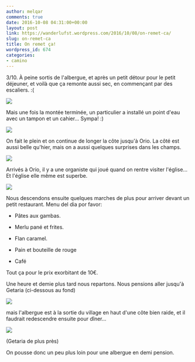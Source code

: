 ```yaml
---
author: melqar
comments: true
date: 2016-10-08 04:31:00+00:00
layout: post
link: https://wanderlufst.wordpress.com/2016/10/08/on-remet-ca/
slug: on-remet-ca
title: On remet ça!
wordpress_id: 674
categories:
- camino
---
```


3/10. À peine sortis de l'albergue, et après un petit détour pour le petit déjeuner, et voilà que ça remonte aussi sec, en commençant par des escaliers. :(

[![](http://wanderlufst.files.wordpress.com/2016/10/wp-image-1773866848jpg.jpg)](http://wanderlufst.files.wordpress.com/2016/10/wp-image-1773866848jpg.jpg)

Mais une fois la montée terminée, un particulier a installé un point d'eau avec un tampon et un cahier... Sympa! :)

[![](http://wanderlufst.files.wordpress.com/2016/10/wp-image-1397920500jpg.jpg)](http://wanderlufst.files.wordpress.com/2016/10/wp-image-1397920500jpg.jpg)

On fait le plein et on continue de longer la côte jusqu'à Orio. La côté est aussi belle qu'hier, mais on a aussi quelques surprises dans les champs.

[![](http://wanderlufst.files.wordpress.com/2016/10/wp-image-238868334jpg.jpg)](http://wanderlufst.files.wordpress.com/2016/10/wp-image-238868334jpg.jpg)

Arrivés à Orio, il y a une organiste qui joué quand on rentre visiter l'église... Et l'église elle même est superbe.

[![](http://wanderlufst.files.wordpress.com/2016/10/wp-image-895310628jpg.jpg)](http://wanderlufst.files.wordpress.com/2016/10/wp-image-895310628jpg.jpg)

Nous descendons ensuite quelques marches de plus pour arriver devant un petit restaurant. Menu del dia por favor:



	
  * Pâtes aux gambas.

	
  * Merlu pané et frites.

	
  * Flan caramel.

	
  * Pain et bouteille de rouge

	
  * Café


Tout ça pour le prix exorbitant de 10€.

Une heure et demie plus tard nous repartons. Nous pensions aller jusqu'à Getaria (ci-dessous au fond)

[![](http://wanderlufst.files.wordpress.com/2016/10/wp-image-1008467589jpg.jpg)](http://wanderlufst.files.wordpress.com/2016/10/wp-image-1008467589jpg.jpg)

mais l'albergue est à la sortie du village en haut d'une côte bien raide, et il faudrait redescendre ensuite pour dîner...

[![](http://wanderlufst.files.wordpress.com/2016/10/wp-image-1118386985jpg.jpg)](http://wanderlufst.files.wordpress.com/2016/10/wp-image-1118386985jpg.jpg)

(Getaria de plus près)

On pousse donc un peu plus loin pour une albergue en demi pension.
